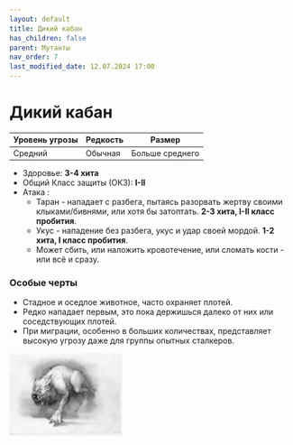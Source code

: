```yaml
---
layout: default
title: Дикий кабан
has_children: false
parent: Мутанты
nav_order: 7
last_modified_date: 12.07.2024 17:00
---
```


# Дикий кабан

| Уровень угрозы | Редкость | Размер          |
|----------------|----------|-----------------|
| Средний        | Обычная  | Больше среднего |

- Здоровье: **3-4 хита**
- Общий Класс защиты (ОКЗ): **I-II**
- Атака :
  - Таран - нападает с разбега, пытаясь разорвать жертву своими клыками/бивнями, или хотя бы затоптать.
    **2-3 хита, I-II класс пробития**.
  - Укус - нападение без разбега, укус и удар своей мордой. **1-2 хита, I класс пробития**.
  - Может сбить, или наложить кровотечение, или сломать кости - или всё и сразу.

### Особые черты
- Стадное и оседлое животное, часто охраняет плотей.
- Редко нападает первым, это пока держишься далеко от них или соседствующих плотей.
- При миграции, особенно в больших количествах, представляет высокую угрозу даже для группы опытных сталкеров.


<img src="https://github.com/ivatar39/stalker-ttrpg/blob/main/assets/images/monsters/boar.webp?raw=true" alt="boar" width="200"/>